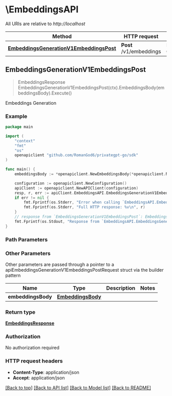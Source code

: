 # \EmbeddingsAPI

All URIs are relative to *http://localhost*

Method | HTTP request | Description
------------- | ------------- | -------------
[**EmbeddingsGenerationV1EmbeddingsPost**](EmbeddingsAPI.md#EmbeddingsGenerationV1EmbeddingsPost) | **Post** /v1/embeddings | Embeddings Generation



## EmbeddingsGenerationV1EmbeddingsPost

> EmbeddingsResponse EmbeddingsGenerationV1EmbeddingsPost(ctx).EmbeddingsBody(embeddingsBody).Execute()

Embeddings Generation



### Example

```go
package main

import (
	"context"
	"fmt"
	"os"
	openapiclient "github.com/RomanGod6/privategpt-go/sdk"
)

func main() {
	embeddingsBody := *openapiclient.NewEmbeddingsBody(*openapiclient.NewInput()) // EmbeddingsBody | 

	configuration := openapiclient.NewConfiguration()
	apiClient := openapiclient.NewAPIClient(configuration)
	resp, r, err := apiClient.EmbeddingsAPI.EmbeddingsGenerationV1EmbeddingsPost(context.Background()).EmbeddingsBody(embeddingsBody).Execute()
	if err != nil {
		fmt.Fprintf(os.Stderr, "Error when calling `EmbeddingsAPI.EmbeddingsGenerationV1EmbeddingsPost``: %v\n", err)
		fmt.Fprintf(os.Stderr, "Full HTTP response: %v\n", r)
	}
	// response from `EmbeddingsGenerationV1EmbeddingsPost`: EmbeddingsResponse
	fmt.Fprintf(os.Stdout, "Response from `EmbeddingsAPI.EmbeddingsGenerationV1EmbeddingsPost`: %v\n", resp)
}
```

### Path Parameters



### Other Parameters

Other parameters are passed through a pointer to a apiEmbeddingsGenerationV1EmbeddingsPostRequest struct via the builder pattern


Name | Type | Description  | Notes
------------- | ------------- | ------------- | -------------
 **embeddingsBody** | [**EmbeddingsBody**](EmbeddingsBody.md) |  | 

### Return type

[**EmbeddingsResponse**](EmbeddingsResponse.md)

### Authorization

No authorization required

### HTTP request headers

- **Content-Type**: application/json
- **Accept**: application/json

[[Back to top]](#) [[Back to API list]](../README.md#documentation-for-api-endpoints)
[[Back to Model list]](../README.md#documentation-for-models)
[[Back to README]](../README.md)

